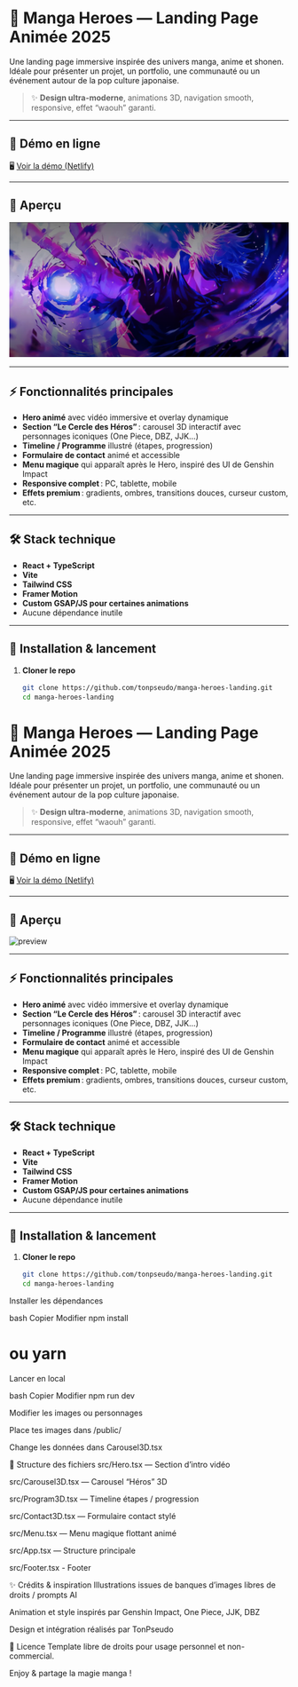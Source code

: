 # 🌸 Manga Heroes — Landing Page Animée 2025

Une landing page immersive inspirée des univers manga, anime et shonen.  
Idéale pour présenter un projet, un portfolio, une communauté ou un événement autour de la pop culture japonaise.

> ✨ **Design ultra-moderne**, animations 3D, navigation smooth, responsive, effet “waouh” garanti.

---

## 🚀 Démo en ligne

🖥️ [Voir la démo (Netlify)](https://tonlien.netlify.app)

---

## 🎨 Aperçu

![preview](preview-manga-heroes.jpg)

---

## ⚡️ Fonctionnalités principales

- **Hero animé** avec vidéo immersive et overlay dynamique
- **Section “Le Cercle des Héros”** : carousel 3D interactif avec personnages iconiques (One Piece, DBZ, JJK…)
- **Timeline / Programme** illustré (étapes, progression)
- **Formulaire de contact** animé et accessible
- **Menu magique** qui apparaît après le Hero, inspiré des UI de Genshin Impact
- **Responsive complet** : PC, tablette, mobile
- **Effets premium** : gradients, ombres, transitions douces, curseur custom, etc.

---

## 🛠 Stack technique

- **React + TypeScript**
- **Vite**
- **Tailwind CSS**
- **Framer Motion**
- **Custom GSAP/JS pour certaines animations**
- Aucune dépendance inutile

---

## 🚚 Installation & lancement

1. **Cloner le repo**
   ```bash
   git clone https://github.com/tonpseudo/manga-heroes-landing.git
   cd manga-heroes-landing


# 🌸 Manga Heroes — Landing Page Animée 2025

Une landing page immersive inspirée des univers manga, anime et shonen.  
Idéale pour présenter un projet, un portfolio, une communauté ou un événement autour de la pop culture japonaise.

> ✨ **Design ultra-moderne**, animations 3D, navigation smooth, responsive, effet “waouh” garanti.

---

## 🚀 Démo en ligne

🖥️ [Voir la démo (Netlify)](https://tonlien.netlify.app)

---

## 🎨 Aperçu

![preview](./public/preview-manga-heroes.jpg)

---

## ⚡️ Fonctionnalités principales

- **Hero animé** avec vidéo immersive et overlay dynamique
- **Section “Le Cercle des Héros”** : carousel 3D interactif avec personnages iconiques (One Piece, DBZ, JJK…)
- **Timeline / Programme** illustré (étapes, progression)
- **Formulaire de contact** animé et accessible
- **Menu magique** qui apparaît après le Hero, inspiré des UI de Genshin Impact
- **Responsive complet** : PC, tablette, mobile
- **Effets premium** : gradients, ombres, transitions douces, curseur custom, etc.

---

## 🛠 Stack technique

- **React + TypeScript**
- **Vite**
- **Tailwind CSS**
- **Framer Motion**
- **Custom GSAP/JS pour certaines animations**
- Aucune dépendance inutile

---

## 🚚 Installation & lancement

1. **Cloner le repo**
   ```bash
   git clone https://github.com/tonpseudo/manga-heroes-landing.git
   cd manga-heroes-landing

Installer les dépendances

bash
Copier
Modifier
npm install
# ou yarn


Lancer en local

bash
Copier
Modifier
npm run dev

Modifier les images ou personnages

Place tes images dans /public/

Change les données dans Carousel3D.tsx

📁 Structure des fichiers
src/Hero.tsx — Section d’intro vidéo

src/Carousel3D.tsx — Carousel “Héros” 3D

src/Program3D.tsx — Timeline étapes / progression

src/Contact3D.tsx — Formulaire contact stylé

src/Menu.tsx — Menu magique flottant animé

src/App.tsx — Structure principale

src/Footer.tsx - Footer



✨ Crédits & inspiration
Illustrations issues de banques d’images libres de droits / prompts AI

Animation et style inspirés par Genshin Impact, One Piece, JJK, DBZ

Design et intégration réalisés par TonPseudo

📜 Licence
Template libre de droits pour usage personnel et non-commercial.


Enjoy & partage la magie manga !
